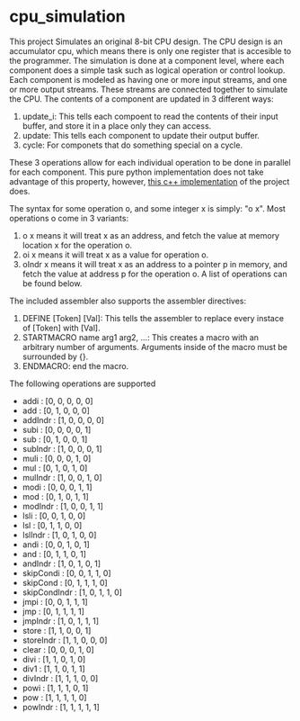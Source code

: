 # cpu_simulation

This project Simulates an original 8-bit CPU design. 
The CPU design is an accumulator cpu, which means there is only one register that is accesible to the programmer.
The simulation is done at a component level, where each component does a simple task such as logical operation or control lookup.
Each component is modeled as having one or more input streams, and one or more output streams. 
These streams are connected together to simulate the CPU. The contents of a component are updated in 3 different ways:
1. update_i: This tells each compoent to read the contents of their input buffer, and store it in a place only they can access.
1. update: This tells each component to update their output buffer.
1. cycle: For componets that do something special on a cycle.

These 3 operations allow for each individual operation to be done in parallel for each component. 
This pure python implementation does not take advantage of this property, however, [this c++ implementation](https://github.com/aidananderson44/c_cpu_simulation) 
of the project does.

The syntax for some operation o, and some integer x is simply: "o x".
Most operations o come in 3 variants:
1. o x means it will treat x as an address, and fetch the value at memory location x for the operation o.
1. oi x means it will treat x as a value for operation o.
1. oIndr x means it will treat x as an address to a pointer p in memory, and fetch the value at address p for the operation o.
A list of operations can be found below.

The included assembler also supports the assembler directives: 
1. DEFINE [Token] [Val]: This tells the assembler to replace every instace of [Token] with [Val].
1. STARTMACRO name arg1 arg2, ...: This creates a macro with an arbitrary number of arguments. Arguments inside of the macro must be surrounded by {}.
1. ENDMACRO: end the macro.



The following operations are supported
* addi : [0, 0, 0, 0, 0]
* add : [0, 1, 0, 0, 0]
* addIndr : [1, 0, 0, 0, 0]
* subi : [0, 0, 0, 0, 1]
* sub : [0, 1, 0, 0, 1]
* subIndr : [1, 0, 0, 0, 1]
* muli : [0, 0, 0, 1, 0]
* mul : [0, 1, 0, 1, 0]
* mulIndr : [1, 0, 0, 1, 0]
* modi : [0, 0, 0, 1, 1]
* mod : [0, 1, 0, 1, 1]
* modIndr : [1, 0, 0, 1, 1]
* lsli : [0, 0, 1, 0, 0]
* lsl : [0, 1, 1, 0, 0]
* lslIndr : [1, 0, 1, 0, 0]
* andi : [0, 0, 1, 0, 1]
* and : [0, 1, 1, 0, 1]
* andIndr : [1, 0, 1, 0, 1]
* skipCondi : [0, 0, 1, 1, 0]
* skipCond : [0, 1, 1, 1, 0]
* skipCondIndr : [1, 0, 1, 1, 0]
* jmpi : [0, 0, 1, 1, 1]
* jmp : [0, 1, 1, 1, 1]
* jmpIndr : [1, 0, 1, 1, 1]
* store : [1, 1, 0, 0, 1]
* storeIndr : [1, 1, 0, 0, 0]
* clear : [0, 0, 0, 1, 0]
* divi : [1, 1, 0, 1, 0]
* div1 : [1, 1, 0, 1, 1]
* divIndr : [1, 1, 1, 0, 0]
* powi : [1, 1, 1, 0, 1]
* pow : [1, 1, 1, 1, 0]
* powIndr : [1, 1, 1, 1, 1]

